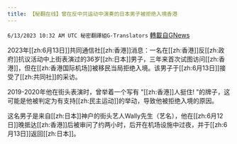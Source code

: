 ```yaml
---
title: 【秘翻在线】曾在反中共运动中演奏的日本男子被拒绝入境香港
---
```

`6/13/2023 10:32 AM UTC 秘密翻譯組G-Translators` [轉載自GNews](https://gnews.org/articles/1380144)

         

2023年[[zh:6月13日]]共同通信社[[zh:香港]]消息：一名在[[zh:香港]]反[[zh:政府]]抗议活动中上街表演过的36岁[[zh:日本]]男子，三年来首次试图访问[[zh:香港]]，但在[[zh:香港国际机场]]被移民当局拒绝入境。该男子于[[zh:6月13日]]接受了[[zh:共同社]]的采访。

2019-2020年他在街头表演时，曾举着一个写有 "[[zh:香港]]人挺住! "的牌子，这可能是他被判定为有支持[[zh:民主运动]]的举动，导致他被拒绝入境的原因。

这名男子是来自[[zh:日本]]神户的街头艺人Wally先生（艺名），他在[[zh:6月12日]]晚抵达[[zh:香港]]后被审问了约两小时，后开在机场设施中过夜，并于[[zh:6月13日]]返回[[zh:日本]]。

